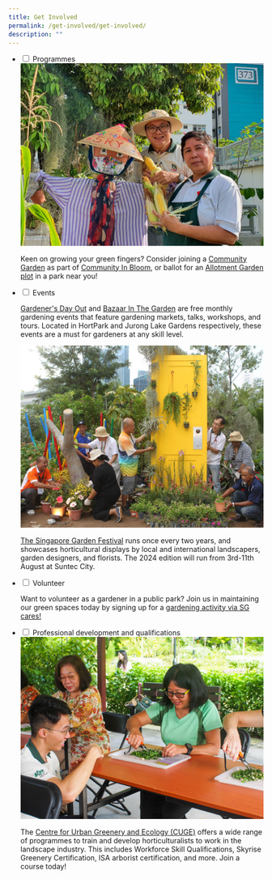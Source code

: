 ```yaml
---
title: Get Involved
permalink: /get-involved/get-involved/
description: ""
---
```

<ul class="jekyllcodex_accordion">
	<li><input type="checkbox" id="accordion1">
		<label for="accordion1">Programmes</label><div>
		<img title="A Community Gardener and an NParks Staff at a rooftop Community Garden in Jurong. Photo by Jacqueline Chua." src="/images/Gardeners/Jurong%20Central%20Zone%20D%20Skygarden_20220125%20(72).jpg">
		<p>Keen on growing your green fingers? Consider joining a <a href="/get-involved/community-gardens/">Community Garden</a> as part of <a href="/get-involved/communityinbloom/">Community In Bloom</a>, or ballot for an <a href="/get-involved/allotment-gardens/">Allotment Garden plot</a> in a park near you!
		</p>
	</div></li>
	<li><input type="checkbox" id="accordion2">
		<label for="accordion2">Events</label><div>
		<p><a href="https://www.nparks.gov.sg/gdo">Gardener's Day Out</a> and <a href="https://www.nparks.gov.sg/juronglakegardens/whats-happening/bazaar-in-the-garden">Bazaar In The Garden</a> are free monthly gardening events that feature gardening markets, talks, workshops, and tours. Located in HortPark and Jurong Lake Gardens respectively, these events are a must for gardeners at any skill level.
		</p>
		<img title="Community Gardeners from the Northwest CDC arranging plants in their show garden at the 2016 edition of the Singapore Garden Festival. Photo by NParks." src="/images/Gardeners/GeneralMaintainence_JacChua%20(11).jpg">
		<p><a href="https://sgf.nparks.gov.sg/">The Singapore Garden Festival</a> runs once every two years, and showcases horticultural displays by local and international landscapers, garden designers, and florists. The 2024 edition will run from 3rd-11th August at Suntec City.</p>
	</div></li>
	<li><input type="checkbox" id="accordion3">
		<label for="accordion3">Volunteer</label><div>
		<p>Want to volunteer as a gardener in a public park? Join us in maintaining our green spaces today by signing up for a <a href="https://www.volunteer.gov.sg/volunteer/agencies/agency_details?code=NParks#tab-mccy">gardening activity via SG cares!</a></p>
	</div></li>
	<li><input type="checkbox" id="accordion4">
		<label for="accordion4">Professional development and qualifications</label><div>
		<img title="NParks staff conducting a therapeutic horticulture session. Photo by Jacqueline Chua." src="/images/Gardeners/TherapeuticGardening_JacChua%20(3).jpg">
		<p>The <a href="https://www.nparks.gov.sg/cuge">Centre for Urban Greenery and Ecology (CUGE)</a> offers a wide range of programmes to train and develop horticulturalists to work in the landscape industry. This includes Workforce Skill Qualifications, Skyrise Greenery Certification, ISA arborist certification, and more. Join a course today!  </p>
	</div></li>
</ul>